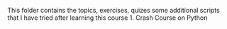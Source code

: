 This folder contains the topics, exercises, quizes 
some additional scripts that I have tried after learning this course 1. Crash Course on Python

